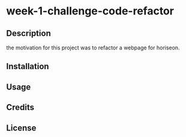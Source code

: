 # week-1-challenge-code-refactor
## Description
the motivation for this project was to refactor a webpage for horiseon.



## Installation



## Usage


## Credits



## License